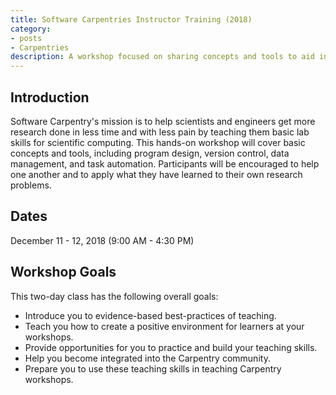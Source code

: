 ```yaml
---
title: Software Carpentries Instructor Training (2018)
category:
- posts
- Carpentries
description: A workshop focused on sharing concepts and tools to aid in instructing Carpentries workshop.
---
```


## Introduction
Software Carpentry's mission is to help scientists and engineers get more research done in less time and with less pain by teaching them basic lab skills for scientific computing. This hands-on workshop will cover basic concepts and tools, including program design, version control, data management, and task automation. Participants will be encouraged to help one another and to apply what they have learned to their own research problems.

## Dates
December 11 - 12, 2018 (9:00 AM - 4:30 PM)

## Workshop Goals
This two-day class has the following overall goals:

* Introduce you to evidence-based best-practices of teaching.
* Teach you how to create a positive environment for learners at your workshops.
* Provide opportunities for you to practice and build your teaching skills.
* Help you become integrated into the Carpentry community.
* Prepare you to use these teaching skills in teaching Carpentry workshops.
